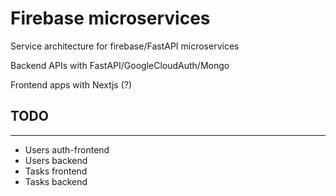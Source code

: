 # Firebase microservices 

Service architecture for firebase/FastAPI microservices  

Backend APIs with FastAPI/GoogleCloudAuth/Mongo

Frontend apps with Nextjs (?)

## TODO
-------

* Users auth-frontend 
* Users backend 
* Tasks frontend
* Tasks backend 